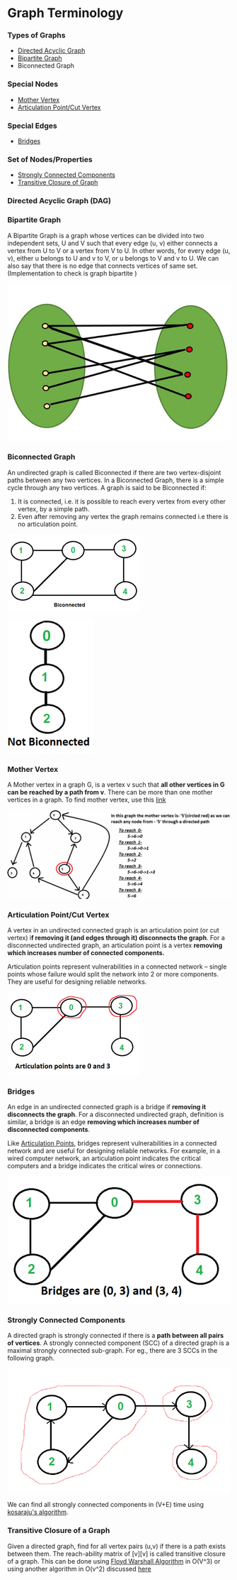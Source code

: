 # Graph Terminology

### Types of Graphs

* [Directed Acyclic Graph](graph-terminology.md#directed-acyclic-graph-dag)
* [Bipartite Graph](graph-terminology.md#bipartite-graph)
* Biconnected Graph

### Special Nodes

* [Mother Vertex](graph-terminology.md#mother-vertex)
* [Articulation Point/Cut Vertex](graph-terminology.md#articulation-point-cut-vertex)

### Special Edges

* [Bridges](graph-terminology.md#bridges)

### Set of Nodes/Properties

* [Strongly Connected Components](graph-terminology.md#strongly-connected-components)
* [Transitive Closure of Graph](graph-terminology.md#transitive-closure-of-a-graph)



### Directed Acyclic Graph (DAG)



### Bipartite Graph

A Bipartite Graph is a graph whose vertices can be divided into two independent sets, U and V such that every edge (u, v) either connects a vertex from U to V or a vertex from V to U. In other words, for every edge (u, v), either u belongs to U and v to V, or u belongs to V and v to U. We can also say that there is no edge that connects vertices of same set. (Implementation to check is graph bipartite )

![](<../../.gitbook/assets/image (18).png>)

### Biconnected Graph

An undirected graph is called Biconnected if there are two vertex-disjoint paths between any two vertices. In a Biconnected Graph, there is a simple cycle through any two vertices. A graph is said to be Biconnected if:&#x20;

1. It is connected, i.e. it is possible to reach every vertex from every other vertex, by a simple path.&#x20;
2. Even after removing any vertex the graph remains connected i.e there is no articulation point.

![](<../../.gitbook/assets/image (32).png>)

![](<../../.gitbook/assets/image (33).png>)

### Mother Vertex

A Mother vertex in a graph G, is a vertex v such that **all other vertices in G can be reached by a path from v**. There can be more than one mother vertices in a graph. To find mother vertex, use this [link](../../problem-solutions/graph-problems/find-a-mother-vertex-in-a-graph.md)

![](<../../.gitbook/assets/image (20).png>)

### Articulation Point/Cut Vertex

A vertex in an undirected connected graph is an articulation point (or cut vertex) i**f removing it (and edges through it) disconnects the graph**. For a disconnected undirected graph, an articulation point is a vertex **removing which increases number of connected components.**

Articulation points represent vulnerabilities in a connected network – single points whose failure would split the network into 2 or more components. They are useful for designing reliable networks.

![Articulation Points](<../../.gitbook/assets/image (30).png>)

### Bridges

An edge in an undirected connected graph is a bridge if **removing it disconnects the graph**. For a disconnected undirected graph, definition is similar, a bridge is an edge **removing which increases number of disconnected components**.

Like [Articulation Points](graph-terminology.md#articulation-point-cut-vertex), bridges represent vulnerabilities in a connected network and are useful for designing reliable networks. For example, in a wired computer network, an articulation point indicates the critical computers and a bridge indicates the critical wires or connections.

![Bridges](<../../.gitbook/assets/image (31).png>)

### Strongly Connected Components

A directed graph is strongly connected if there is a **path between all pairs of vertices**. A strongly connected component (SCC) of a directed graph is a maximal strongly connected sub-graph. For eg., there are 3 SCCs in the following graph.

![Strongly Connected Components](../../.gitbook/assets/image.png)

We can find all strongly connected components in (V+E) time using [kosaraju's algorithm](graph-algorithms/kosarajus-algorithm.md).

### Transitive Closure of a Graph

Given a directed graph, find for all vertex pairs (u,v) if there is a path exists between them. The reach-ability matrix of \[v]\[v] is called transitive closure of a graph. This can be done using [Floyd Warshall Algorithm](graph-algorithms/floyd-warshall-algorithm-for-transitive-closure.md) in O(V^3) or using another algorithm in O(v^2) discussed [here](../../problem-solutions/graph-problems/graph-based-problems/transitive-closure-of-graph-using-dfs.md)



